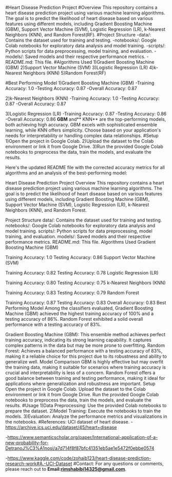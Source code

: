 #Heart Disease Prediction Project
#Overview
This repository contains a heart disease prediction project using various machine learning algorithms. The goal is to predict the likelihood of heart disease based on various features using different models, including Gradient Boosting Machine (GBM), Support Vector Machine (SVM), Logistic Regression (LR), k-Nearest Neighbors (KNN), and Random Forest(RF).
#Project Structure
-data/: Contains the dataset used for training and testing.
-notebooks/: Google Colab notebooks for exploratory data analysis and model training.
-scripts/: Python scripts for data preprocessing, model training, and evaluation.
-models/: Saved models and their respective performance metrics.
-README.md: This file.
#Algorithms Used
1)Gradient Boosting Machine (GBM)
2)Support Vector Machine (SVM)
3)Logistic Regression (LR)
4)k-Nearest Neighbors (KNN)
5)Random Forest(RF)

#Best Performing Model
1)Gradient Boosting Machine (GBM)
-Training Accuracy: 1.0
-Testing Accuracy: 0.87
-Overall Accuracy: 0.87

2)k-Nearest Neighbors (KNN)
-Training Accuracy: 1.0
-Testing Accuracy: 0.87
-Overall Accuracy: 0.87

3)Logistic Regression (LR)
-Training Accuracy: 0.87
-Testing Accuracy: 0.86
-Overall Accuracy: 0.86
**GBM** and** KNN** are the top-performing models, both achieving high accuracy. GBM excels with sophisticated ensemble learning, while KNN offers simplicity. Choose based on your application's needs for interpretability or handling complex data relationships.
#Setup
1)Open the project in Google Colab.
2)Upload the dataset to the Colab environment or link it from Google Drive.
3)Run the provided Google Colab notebooks to preprocess the data, train the models, and evaluate the results.

Here's the updated README file with the corrected accuracy metrics for all algorithms and an analysis of the best-performing model:

Heart Disease Prediction Project
Overview
This repository contains a heart disease prediction project using various machine learning algorithms. The goal is to predict the likelihood of heart disease based on various features using different models, including Gradient Boosting Machine (GBM), Support Vector Machine (SVM), Logistic Regression (LR), k-Nearest Neighbors (KNN), and Random Forest.

Project Structure
data/: Contains the dataset used for training and testing.
notebooks/: Google Colab notebooks for exploratory data analysis and model training.
scripts/: Python scripts for data preprocessing, model training, and evaluation.
models/: Saved models and their respective performance metrics.
README.md: This file.
Algorithms Used
Gradient Boosting Machine (GBM)

Training Accuracy: 1.0
Testing Accuracy: 0.86
Support Vector Machine (SVM)

Training Accuracy: 0.82
Testing Accuracy: 0.78
Logistic Regression (LR)

Training Accuracy: 0.80
Testing Accuracy: 0.75
k-Nearest Neighbors (KNN)

Training Accuracy: 0.83
Testing Accuracy: 0.79
Random Forest

Training Accuracy: 0.87
Testing Accuracy: 0.83
Overall Accuracy: 0.83
Best Performing Model
Among the classifiers evaluated, Gradient Boosting Machine (GBM) achieved the highest training accuracy of 100% and a testing accuracy of 86%. Random Forest exhibited a solid overall performance with a testing accuracy of 83%.

Gradient Boosting Machine (GBM): This ensemble method achieves perfect training accuracy, indicating its strong learning capability. It captures complex patterns in the data but may be more prone to overfitting.
Random Forest: Achieves a balanced performance with a testing accuracy of 83%, making it a reliable choice for this project due to its robustness and ability to generalize well.
Model Comparison
GBM is highly effective but may overfit the training data, making it suitable for scenarios where training accuracy is crucial and interpretability is less of a concern.
Random Forest offers a good balance between training and testing performance, making it ideal for applications where generalization and robustness are important.
Setup
Open the project in Google Colab.
Upload the dataset to the Colab environment or link it from Google Drive.
Run the provided Google Colab notebooks to preprocess the data, train the models, and evaluate the results.
#Usage
1)Data Preprocessing: Use the provided Colab notebooks to prepare the dataset.
2)Model Training: Execute the notebooks to train the models.
3)Evaluation: Analyze the performance metrics and visualizations in the notebooks.
#References:
UCI dataset of heart disease.
-https://archive.ics.uci.edu/dataset/45/heart+disease

-https://www.semanticscholar.org/paper/International-application-of-a-new-probability-for-DetranoJ%C3%A1nosi/a7d714f8f87bfc41351eb5ae1e5472f0ebbe0574

-https://www.kaggle.com/code/zohaib123/heart-disease-prediction-research-work#A.-UCI-Dataset
#Contact:
For any questions or comments, please reach out to **Email:rimshabibi14325@gmail.com**.


